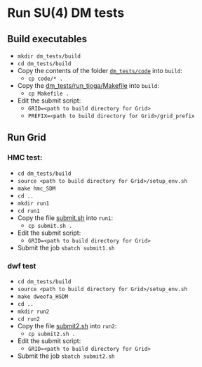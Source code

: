 # Run SU(4) DM tests

## Build executables
- `mkdir dm_tests/build`
- `cd dm_tests/build`
- Copy the contents of the folder [`dm_tests/code`](https://github.com/vmos1/su4_dm_grid_lsd/tree/develop/dm_tests/code) into `build`: 
  - `cp code/* .`
- Copy the [dm_tests/run_tioga/Makefile](https://github.com/vmos1/su4_dm_grid_lsd/blob/develop/dm_tests/run_tioga/Makefile) into `build`: 
  - `cp Makefile .`
- Edit the submit script:
  - `GRID=<path to build directory for Grid>`
  - `PREFIX=<path to build directory for Grid>/grid_prefix`
  
## Run Grid
### HMC test:
- `cd dm_tests/build`
- `source <path to build directory for Grid>/setup_env.sh`
- `make hmc_SDM`
- `cd ..`
- `mkdir run1`
- `cd run1`
- Copy the file [submit.sh](https://github.com/vmos1/su4_dm_grid_lsd/blob/main/dm_tests/run_tioga/submit.sh) into `run1`:
  - `cp submit.sh .`
- Edit the submit script:
  - `GRID=<path to build directory for Grid>`
- Submit the job `sbatch submit1.sh`

### dwf test
- `cd dm_tests/build`
- `source <path to build directory for Grid>/setup_env.sh`
- `make dweofa_HSDM`
- `cd ..`
- `mkdir run2`
- `cd run2`
- Copy the file [submit2.sh](https://github.com/vmos1/su4_dm_grid_lsd/blob/main/dm_tests/run_tioga/submit2.sh) into `run2`:
  - `cp submit2.sh .`
- Edit the submit script:
  - `GRID=<path to build directory for Grid>`
- Submit the job `sbatch submit2.sh`
